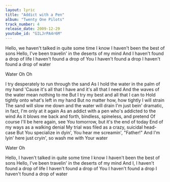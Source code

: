 ```yaml
---
layout: lyric
title: "Addict with a Pen"
album: "Twenty One Pilots"
track_number: 4
release_date: 2009-12-29
youtube_id: "GILJrPA4r6M"
---
```


Hello, we haven't talked in quite some time
I know I haven't been the best of sons
Hello, I've been travelin' in the deserts of my mind
And I haven't found a drop of life
I haven't found a drop of You
I haven't found a drop
I haven't found a drop of water

Water
Oh
Oh

I try desperately to run through the sand
As I hold the water in the palm of my hand
'Cause it's all that I have and it's all that I need
And the waves of the water mean nothing to me
But I try my best and all that I can to
Hold tightly onto what's left in my hand
But no matter how, how tightly I will strain
The sand will slow me down and the water will drain
I'm just bein' dramatic, in fact, I'm only at it again
As an addict with a pen who's addicted to the wind
As it blows me back and forth, bindless, spineless, and pretend
Of course I'll be here again, see You tomorrow, but it's the end of today
End of my ways as a walking denial
My trial was filed as a crazy, suicidal head-case
But You specialize in dyin', You hear me screamin', "Father!"
And I'm lyin' here just cryin', so wash me with Your water

Water
Oh

Hello, I haven't talked in quite some time
I know I haven't been the best of sons
Hello, I've been travelin' in the deserts of my mind
And I, I haven't found a drop of life
I haven't found a drop of You
I haven't found a drop
I haven't found a drop of water
